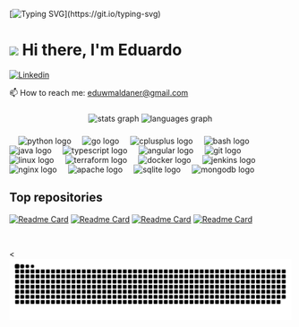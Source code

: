 [![Typing SVG](https://readme-typing-svg.herokuapp.com?font=Courier+new&color=%23808080&size=40&width=800&duration=6969&lines=Welcome+to+my+profile!)](https://git.io/typing-svg)
# <img src="https://raw.githubusercontent.com/iampavangandhi/iampavangandhi/master/gifs/Hi.gif" width="30px"> Hi there, I'm Eduardo

[![Linkedin](https://img.shields.io/badge/LinkedIn-blue?style=for-the-badge&logo=linkedin&labelColor=blue&link=https://www.linkedin.com/in/eduardo-weber-maldaner-679a791a9/)](https://www.linkedin.com/in/eduardo-weber-maldaner-679a791a9/)

:mailbox: How to reach me: <a href="mailto:eduwmaldaner@gmail.com">eduwmaldaner@gmail.com</a>

###

<div align="center">
  <img src="https://github-readme-stats.vercel.app/api?username=l0g1c06&hide_title=false&hide_rank=false&show_icons=true&include_all_commits=true&count_private=true&disable_animations=false&theme=dracula&locale=en&hide_border=false" height="150" alt="stats graph"  />
  <img src="https://github-readme-stats.vercel.app/api/top-langs?username=l0g1c06&locale=en&hide_title=false&layout=compact&card_width=320&langs_count=5&theme=dracula&hide_border=false" height="150" alt="languages graph"  />
</div>

###

###

<div align="left">
  <img width="12">
  <img src="https://cdn.jsdelivr.net/gh/devicons/devicon/icons/python/python-original.svg" height="30" alt="python logo"  />
  <img width="12">
  <img src="https://cdn.jsdelivr.net/gh/devicons/devicon/icons/go/go-original.svg" height="30" alt="go logo"  />
  <img width="12">
  <img src="https://cdn.jsdelivr.net/gh/devicons/devicon/icons/cplusplus/cplusplus-original.svg" height="30" alt="cplusplus logo"/>
  <img width="12">
  <img src="https://cdn.jsdelivr.net/gh/devicons/devicon/icons/bash/bash-original.svg" height="30" alt="bash logo"  />
  <img src="https://cdn.jsdelivr.net/gh/devicons/devicon/icons/java/java-original.svg" height="30" alt="java logo"  />
  <img width="12">
  <img src="https://cdn.jsdelivr.net/gh/devicons/devicon/icons/typescript/typescript-original.svg" height="30" alt="typescript logo"  />
  <img width="12">
  <img src="https://cdn.jsdelivr.net/gh/devicons/devicon/icons/angular/angular-original.svg" height="30" alt="angular logo"  />
  <img width="12">
  <img src="https://cdn.jsdelivr.net/gh/devicons/devicon/icons/git/git-original.svg" height="30" alt="git logo"  />
  <img width="12">
  <img src="https://cdn.jsdelivr.net/gh/devicons/devicon/icons/linux/linux-original.svg" height="30" alt="linux logo"  />
  <img width="12">
  <img src="https://cdn.jsdelivr.net/gh/devicons/devicon/icons/terraform/terraform-original.svg" height="30" alt="terraform logo"  />
  <img width="12">
  <img src="https://cdn.jsdelivr.net/gh/devicons/devicon/icons/docker/docker-original.svg" height="30" alt="docker logo"  />
  <img width="12">
  <img src="https://cdn.jsdelivr.net/gh/devicons/devicon/icons/jenkins/jenkins-original.svg" height="30" alt="jenkins logo"  />
  <img width="12">
  <img src="https://cdn.jsdelivr.net/gh/devicons/devicon/icons/nginx/nginx-original.svg" height="30" alt="nginx logo"  />
  <img width="12">
  <img src="https://cdn.jsdelivr.net/gh/devicons/devicon/icons/apache/apache-original.svg" height="30" alt="apache logo"  />
  <img width="12">
  <img src="https://cdn.jsdelivr.net/gh/devicons/devicon/icons/sqlite/sqlite-original.svg" height="30" alt="sqlite logo"  />
  <img width="12">
  <img src="https://cdn.jsdelivr.net/gh/devicons/devicon/icons/mongodb/mongodb-original.svg" height="30" alt="mongodb logo"  />
  <img width="12">
</div>

  ## Top repositories
  [![Readme Card](https://github-readme-stats.vercel.app/api/pin/?username=l0g1c06&repo=mlJenkins&theme=github_dark)](https://github.com/L0G1C06/mlJenkins)
  [![Readme Card](https://github-readme-stats.vercel.app/api/pin/?username=l0g1c06&repo=crud-app&theme=github_dark)](https://github.com/L0G1C06/crud-app)
  [![Readme Card](https://github-readme-stats.vercel.app/api/pin/?username=l0g1c06&repo=gocd_study&theme=github_dark)](https://github.com/L0G1C06/gocd_study)
  [![Readme Card](https://github-readme-stats.vercel.app/api/pin/?username=l0g1c06&repo=godocker&theme=github_dark)](https://github.com/L0G1C06/godocker)
  
<br clear="both">

<![Snake animation](https://raw.githubusercontent.com/l0g1c06/l0g1c06/output/github-contribution-grid-snake-dark.svg)

###

